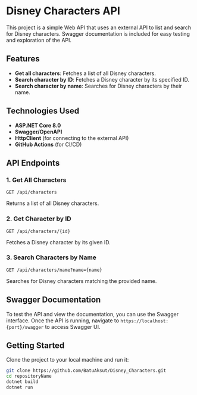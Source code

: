 # Disney Characters API

This project is a simple Web API that uses an external API to list and search for Disney characters. Swagger documentation is included for easy testing and exploration of the API.

## Features

- **Get all characters**: Fetches a list of all Disney characters.
- **Search character by ID**: Fetches a Disney character by its specified ID.
- **Search character by name**: Searches for Disney characters by their name.

## Technologies Used

- **ASP.NET Core 8.0**
- **Swagger/OpenAPI**
- **HttpClient** (for connecting to the external API)
- **GitHub Actions** (for CI/CD)

## API Endpoints

### 1. Get All Characters

`GET /api/characters`

Returns a list of all Disney characters.

### 2. Get Character by ID

`GET /api/characters/{id}`

Fetches a Disney character by its given ID.

### 3. Search Characters by Name

`GET /api/characters/name?name={name}`

Searches for Disney characters matching the provided name.

## Swagger Documentation

To test the API and view the documentation, you can use the Swagger interface. Once the API is running, navigate to `https://localhost:{port}/swagger` to access Swagger UI.

## Getting Started

Clone the project to your local machine and run it:

```bash
git clone https://github.com/BatuAksut/Disney_Characters.git
cd repositoryName
dotnet build
dotnet run
